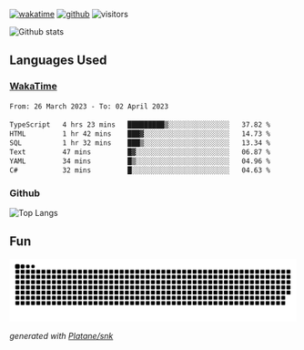 [![wakatime](https://wakatime.com/badge/user/82c377cd-a54c-404c-b7df-177b313ca539.svg)](https://wakatime.com/@82c377cd-a54c-404c-b7df-177b313ca539)
[![github](https://img.shields.io/github/followers/xinthose?logo=github&style=plastic)](https://github.com/alanhamlett?tab=followers)
![visitors](https://visitor-badge.glitch.me/badge?page_id=xinthose&left_color=green&right_color=red)

![Github stats](https://github-readme-stats.vercel.app/api?username=xinthose&show_icons=true&theme=radical&count_private=true)

## Languages Used

### [WakaTime](https://wakatime.com/)
<!--START_SECTION:waka-->

```text
From: 26 March 2023 - To: 02 April 2023

TypeScript   4 hrs 23 mins   █████████▒░░░░░░░░░░░░░░░   37.82 %
HTML         1 hr 42 mins    ███▓░░░░░░░░░░░░░░░░░░░░░   14.73 %
SQL          1 hr 32 mins    ███▒░░░░░░░░░░░░░░░░░░░░░   13.34 %
Text         47 mins         █▓░░░░░░░░░░░░░░░░░░░░░░░   06.87 %
YAML         34 mins         █▒░░░░░░░░░░░░░░░░░░░░░░░   04.96 %
C#           32 mins         █░░░░░░░░░░░░░░░░░░░░░░░░   04.63 %
```

<!--END_SECTION:waka-->

### Github

![Top Langs](https://github-readme-stats.vercel.app/api/top-langs/?username=xinthose)

## Fun
![github contribution grid snake animation](https://raw.githubusercontent.com/xinthose/xinthose/output/github-contribution-grid-snake.svg)

_generated with [Platane/snk](https://github.com/Platane/snk)_

